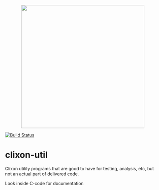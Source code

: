 <div align="center">
  <img src="http://www.clicon.org/Clixon_logga_liggande_med-ikon.png" width="400">
</div>

[![Build Status](https://github.com/clicon/clixon-util/actions/workflows/ci.yml/badge.svg)](https://github.com/clicon/clixon-util/actions/workflows/ci.yml)

# clixon-util

Clixon utility programs that are good to have for testing, analysis, etc, but not an actual part of delivered code.

Look inside C-code for documentation